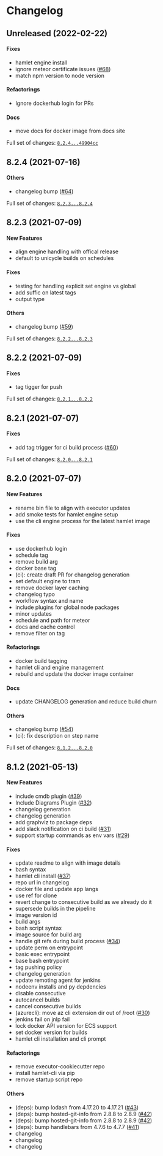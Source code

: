 # Changelog

## Unreleased (2022-02-22)

#### Fixes

* hamlet engine install
* ignore meteor certificate issues ([#68](https://github.com/hamlet-io/docker-hamlet/issues/68))
* match npm version to node version
#### Refactorings

* Ignore dockerhub login for PRs
#### Docs

* move docs for docker image from docs site

Full set of changes: [`8.2.4...49904cc`](https://github.com/hamlet-io/docker-hamlet/compare/8.2.4...49904cc)

## 8.2.4 (2021-07-16)

#### Others

* changelog bump ([#64](https://github.com/hamlet-io/docker-hamlet/issues/64))

Full set of changes: [`8.2.3...8.2.4`](https://github.com/hamlet-io/docker-hamlet/compare/8.2.3...8.2.4)

## 8.2.3 (2021-07-09)

#### New Features

* align engine handling with offical release
* default to unicycle builds on schedules
#### Fixes

* testing for handling explicit set engine vs global
* add suffic on latest tags
* output type
#### Others

* changelog bump ([#59](https://github.com/hamlet-io/docker-hamlet/issues/59))

Full set of changes: [`8.2.2...8.2.3`](https://github.com/hamlet-io/docker-hamlet/compare/8.2.2...8.2.3)

## 8.2.2 (2021-07-09)

#### Fixes

* tag tigger for push

Full set of changes: [`8.2.1...8.2.2`](https://github.com/hamlet-io/docker-hamlet/compare/8.2.1...8.2.2)

## 8.2.1 (2021-07-07)

#### Fixes

* add tag trigger for ci build process ([#60](https://github.com/hamlet-io/docker-hamlet/issues/60))

Full set of changes: [`8.2.0...8.2.1`](https://github.com/hamlet-io/docker-hamlet/compare/8.2.0...8.2.1)

## 8.2.0 (2021-07-07)

#### New Features

* rename bin file to align with executor updates
* add smoke tests for hamlet engine setup
* use the cli engine process for the latest hamlet image
#### Fixes

* use dockerhub login
* schedule tag
* remove build arg
* docker base tag
* (ci): create draft PR for changelog generation
* set default engine to tram
* remove docker layer caching
* changelog typo
* workflow syntax and name
* include plugins for global node packages
* minor updates
* schedule and path for meteor
* docs and cache control
* remove filter on tag
#### Refactorings

* docker build tagging
* hamlet cli and engine management
* rebuild and update the docker image container
#### Docs

* update CHANGELOG generation and reduce build churn
#### Others

* changelog bump ([#54](https://github.com/hamlet-io/docker-hamlet/issues/54))
* (ci): fix description on step name

Full set of changes: [`8.1.2...8.2.0`](https://github.com/hamlet-io/docker-hamlet/compare/8.1.2...8.2.0)

## 8.1.2 (2021-05-13)

#### New Features

* include cmdb plugin ([#39](https://github.com/hamlet-io/docker-hamlet/issues/39))
* Include Diagrams Plugin ([#32](https://github.com/hamlet-io/docker-hamlet/issues/32))
* changelog generation
* changelog generation
* add graphviz to package deps
* add slack notification on ci build ([#31](https://github.com/hamlet-io/docker-hamlet/issues/31))
* support startup commands as env vars ([#29](https://github.com/hamlet-io/docker-hamlet/issues/29))
#### Fixes

* update readme to align with image details
* bash syntax
* hamlet cli install ([#37](https://github.com/hamlet-io/docker-hamlet/issues/37))
* repo url in changelog
* docker file and update app langs
* use ref for clone
* revert change to consecutive build as we already do it
* supersede builds in the pipeline
* image version id
* build args
* bash script syntax
* image source for build arg
* handle git refs during build process ([#34](https://github.com/hamlet-io/docker-hamlet/issues/34))
* update perm on entrypoint
* basic exec entrypoint
* base bash entrypoint
* tag pushing policy
* changelog generation
* update remoting agent for jenkins
* nodeenv installs and py depdencies
* disable consecutive
* autocancel builds
* cancel consecutive builds
* (azurecli): move az cli extension dir out of /root ([#30](https://github.com/hamlet-io/docker-hamlet/issues/30))
* jenkins fail on jnlp fail
* lock docker API version for ECS support
* set docker version for builds
* hamlet cli installation and cli prompt
#### Refactorings

* remove executor-cookiecutter repo
* install hamlet-cli via pip
* remove startup script repo
#### Others

* (deps): bump lodash from 4.17.20 to 4.17.21 ([#43](https://github.com/hamlet-io/docker-hamlet/issues/43))
* (deps): bump hosted-git-info from 2.8.8 to 2.8.9 ([#42](https://github.com/hamlet-io/docker-hamlet/issues/42))
* (deps): bump hosted-git-info from 2.8.8 to 2.8.9 ([#42](https://github.com/hamlet-io/docker-hamlet/issues/42))
* (deps): bump handlebars from 4.7.6 to 4.7.7 ([#41](https://github.com/hamlet-io/docker-hamlet/issues/41))
* changelog
* changelog
* changelog
